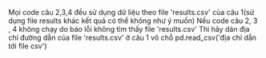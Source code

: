 Mọi code câu 2,3,4 đều sử dụng dữ liệu theo file 'results.csv' của câu 1(sử dụng file results khác kết quả có thể không như ý muốn)
Nếu code câu 2, 3 , 4 không chạy do báo lỗi không tìm thấy file 'results.csv'
Thì hãy dán địa chỉ đường dẫn của file 'results.csv' ở câu 1 vô chỗ pd.read_csv('địa chỉ dẫn tới file csv')
